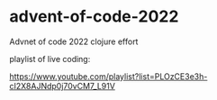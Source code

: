 # advent-of-code-2022
Advnet of code 2022 clojure effort

playlist of live coding:

https://www.youtube.com/playlist?list=PLOzCE3e3h-cI2X8AJNdp0j70vCM7_L91V
